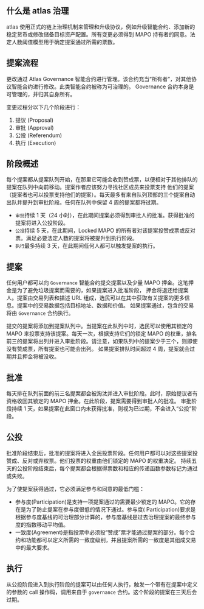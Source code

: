 ## 什么是 atlas 治理

atlas 使用正式的链上治理机制来管理和升级协议，例如升级智能合约、添加新的稳定货币或修改储备目标资产配置。所有变更必须得到
MAPO 持有者的同意。法定人数阈值模型用于确定提案通过所需的票数。

## 提案流程

更改通过 Atlas Governance 智能合约进行管理。该合约充当“所有者”，对其他协议智能合约进行修改。此类智能合约被称为可治理的。
Governance 合约本身是可管理的，并归其自身所有。

变更过程分以下几个阶段进行：

1. 提议 (Proposal)
2. 审批 (Approval)
3. 公投 (Referendum)
4. 执行 (Execution)

## 阶段概述

每个提案都从提案队列开始，在那里它可能会收到赞成票，以便相对于其他排队的提案在队列中向前移动。提案作者应该努力寻找社区成员来投票支持
他们的提案（提案者也可以投票支持他们的提案）。每天最多有来自队列顶部的三个提案自动出队并提升到审批阶段。任何在队列中保留 4
周的提案都将过期。

- `审批`持续 1 天（24 小时），在此期间提案必须得到审批人的批准。获得批准的提案将进入公投阶段。
- `公投`持续 5 天，在此期间，Locked MAPO 的所有者对该提案投赞成票或反对票。满足必要法定人数的提案将被提升到执行阶段。
- `执行`最多持续 3 天，在此期间任何人都可以触发提案的执行。

## 提案

任何用户都可以向 `Governance` 智能合约提交提案以及少量 MAPO 押金。这笔押金是为了避免垃圾提案而需要的，如果提案进入批准阶段，
押金将退还给提案人。提案由交易列表和描述 URL 组成，选民可以在其中获取有关提案的更多信息。提案中的交易数据包括目标地址、数据和价值。
如果提案通过，包含的交易将由 `Governance` 合约执行。

提交的提案将添加到提案队列中。当提案在此队列中时，选民可以使用其锁定的 MAPO 来投票支持该提案。每天一次，根据支持它们的锁定
MAPO 的权重，排名前三的提案将出列并进入审批阶段。请注意，如果队列中的提案少于三个，则即使没有赞成票，所有提案也可能会出列。
如果提案排队时间超过 4 周，提案就会过期并且押金将被没收。

## 批准

每天排在队列前面的前三名提案都会被淘汰并进入审批阶段。此时，原始提议者有资格收回其锁定的 MAPO 押金。在此阶段，提案需要得到审批人的批准。
审批阶段持续 1 天，如果提案在此窗口内未获得批准，则视为已过期，不会进入“公投”阶段。

## 公投

批准阶段结束后，批准的提案将进入全民投票阶段。任何用户都可以对这些提案投赞成、反对或弃权票。他们投票的权重由他们锁定的 MAPO
的权重决定。
持续五天的公投阶段结束后，每个提案都会根据得票数和相应的传递函数参数标记为通过或失败。

为了使提案获得通过，它必须满足参与和同意的最低门槛：

- 参与度(Participation)是支持一项提案通过的需要最少锁定的 MAPO。它的存在是为了防止提案在参与度很低的情况下通过。参与度(
  Participation)要求是根据参与度基线的可治理部分计算的，参与度基线是过去治理提案的最终参与度的指数移动平均值。
- 一致度(Agreement)是指投票中必须投“赞成”票才能通过提案的部分。每个合约和功能都可以定义所需的一致度级别，并且提案所需的一致度是其组成交易中的最大要求。

## 执行

从公投阶段进入到执行阶段的提案可以由任何人执行，触发一个带有在提案中定义的参数的 call 操作码，调用来自于 `governance`
合约。这个阶段的提案在三天后会过期。